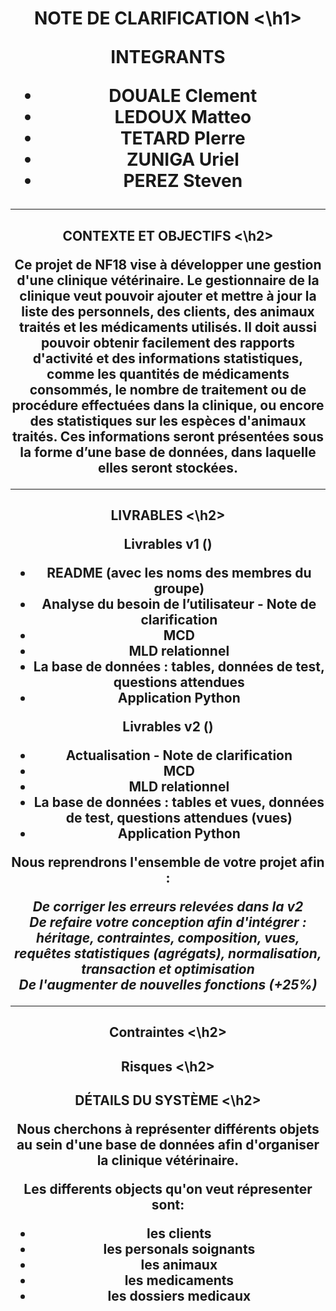 <h1 align="center"> NOTE DE CLARIFICATION <\h1> <br>

**INTEGRANTS**

* DOUALE Clement
* LEDOUX Matteo
* TETARD PIerre
* ZUNIGA Uriel
* PEREZ Steven

<hr>

<h2 align="center"> CONTEXTE ET OBJECTIFS <\h2>

Ce projet de NF18 vise à développer une gestion d'une clinique vétérinaire. 
Le gestionnaire de la clinique veut pouvoir ajouter et mettre à jour la liste des personnels, des clients, des animaux traités et les médicaments utilisés. Il doit aussi pouvoir obtenir facilement des rapports d'activité et des informations statistiques, comme les quantités de médicaments consommés, le nombre de traitement ou de procédure effectuées dans la clinique, ou encore des statistiques sur les espèces d'animaux traités.
Ces informations seront présentées sous la forme d’une base de données, dans laquelle elles seront stockées. 


<hr>

<h2 align="center"> LIVRABLES <\h2> <br> 


 Livrables v1 () 
<br>

- README (avec les noms des membres du groupe)
- Analyse du besoin de l’utilisateur - Note de clarification
- MCD
- MLD relationnel
- La base de données : tables, données de test, questions attendues
- Application Python

Livrables v2 ()
<br>

- Actualisation - Note de clarification
- MCD
- MLD relationnel
- La base de données  : tables et vues, données de test, questions attendues (vues)
- Application Python


Nous reprendrons l'ensemble de votre projet afin :

*De corriger les erreurs relevées dans la v2 <br>
De refaire votre conception afin d'intégrer : héritage, contraintes, composition, vues, requêtes statistiques (agrégats), normalisation, transaction et optimisation<br>
De l'augmenter de nouvelles fonctions (+25%)*

<hr>

<h2 align="center"> Contraintes <\h2> <br> 

<h2 align="center"> Risques <\h2> <br> 

<h2 align="center"> DÉTAILS DU SYSTÈME <\h2> <br> 

Nous cherchons à représenter différents objets au sein d'une base de données afin d'organiser la clinique vétérinaire.

Les differents objects qu'on veut répresenter sont:

* les clients
* les personals soignants
* les animaux
* les medicaments
* les dossiers medicaux






